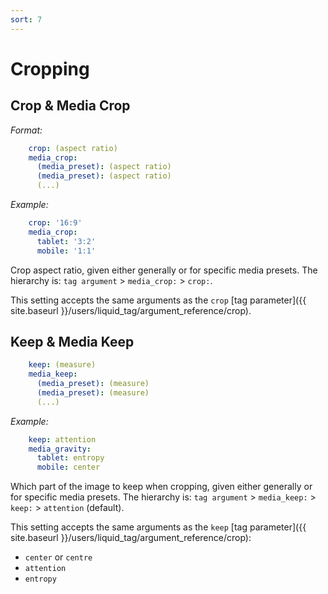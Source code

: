 ```yaml
---
sort: 7
---
```


# Cropping

## Crop & Media Crop

_Format:_

```yaml
    crop: (aspect ratio)
    media_crop:
      (media_preset): (aspect ratio)
      (media_preset): (aspect ratio)
      (...)
```

_Example:_

```yaml
    crop: '16:9'
    media_crop:
      tablet: '3:2'
      mobile: '1:1'
```

Crop aspect ratio, given either generally or for specific media presets. The
hierarchy is: `tag argument` > `media_crop:` > `crop:`.

This setting accepts the same arguments as the `crop` 
[tag parameter]({{ site.baseurl }}/users/liquid_tag/argument_reference/crop).

## Keep & Media Keep

```yaml
    keep: (measure)
    media_keep:
      (media_preset): (measure)
      (media_preset): (measure)
      (...)
```

_Example:_

```yaml
    keep: attention
    media_gravity:
      tablet: entropy
      mobile: center
```

Which part of the image to keep when cropping, given either generally or for specific media presets.
The hierarchy is: `tag argument` > `media_keep:` > `keep:` > `attention` (default).

This setting accepts the same arguments as the `keep` [tag parameter]({{ site.baseurl
}}/users/liquid_tag/argument_reference/crop):
* `center` or `centre`
* `attention`
* `entropy`
